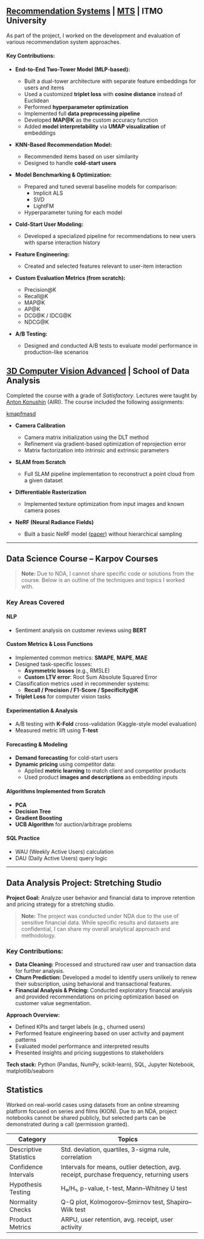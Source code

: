## [Recommendation Systems](https://github.com/Evgenii-Iurin/ITMO-RecSys) | [MTS](https://en.wikipedia.org/wiki/MTS_(telecommunications)) | ITMO University

As part of the project, I worked on the development and evaluation of various recommendation system approaches.

#### Key Contributions:

- **End-to-End Two-Tower Model (MLP-based):**
  - Built a dual-tower architecture with separate feature embeddings for users and items
  - Used a customized **triplet loss** with **cosine distance** instead of Euclidean
  - Performed **hyperparameter optimization**
  - Implemented full **data preprocessing pipeline**
  - Developed **MAP@K** as the custom accuracy function
  - Added **model interpretability** via **UMAP visualization** of embeddings

- **KNN-Based Recommendation Model:**
  - Recommended items based on user similarity
  - Designed to handle **cold-start users**

- **Model Benchmarking & Optimization:**
  - Prepared and tuned several baseline models for comparison:
    - Implicit ALS
    - SVD
    - LightFM
  - Hyperparameter tuning for each model

- **Cold-Start User Modeling:**
  - Developed a specialized pipeline for recommendations to new users with sparse interaction history

- **Feature Engineering:**
  - Created and selected features relevant to user-item interaction

- **Custom Evaluation Metrics (from scratch):**
  - Precision@K  
  - Recall@K  
  - MAP@K  
  - AP@K  
  - DCG@K / IDCG@K  
  - NDCG@K  

- **A/B Testing:**
  - Designed and conducted A/B tests to evaluate model performance in production-like scenarios



## [3D Computer Vision Advanced](https://github.com/Evgenii-Iurin/ITMO-3DCV) | School of Data Analysis

Completed the course with a grade of *Satisfactory*. Lectures were taught by [Anton Konushin](https://scholar.google.com/citations?user=ZT_k-wMAAAAJ&hl=en) (AIRI). The course included the following assignments:

[kmapfmasd](./ITMO-3DCV)

- **Camera Calibration**
  - Camera matrix initialization using the DLT method
  - Refinement via gradient-based optimization of reprojection error
  - Matrix factorization into intrinsic and extrinsic parameters

- **SLAM from Scratch**
  - Full SLAM pipeline implementation to reconstruct a point cloud from a given dataset

- **Differentiable Rasterization**
  - Implemented texture optimization from input images and known camera poses

- **NeRF (Neural Radiance Fields)**
  - Built a basic NeRF model ([paper](https://arxiv.org/pdf/2003.08934.pdf)) without hierarchical sampling

---

## Data Science Course – Karpov Courses

> **Note:** Due to NDA, I cannot share specific code or solutions from the course. Below is an outline of the techniques and topics I worked with.

### Key Areas Covered

####  NLP
- Sentiment analysis on customer reviews using **BERT**

####  Custom Metrics & Loss Functions
- Implemented common metrics: **SMAPE**, **MAPE**, **MAE**
- Designed task-specific losses:
  - **Asymmetric losses** (e.g., RMSLE)
  - **Custom LTV error**: Root Sum Absolute Squared Error
- Classification metrics used in recommender systems:
  - **Recall / Precision / F1-Score / Specificity@K**
- **Triplet Loss** for computer vision tasks

####  Experimentation & Analysis
- A/B testing with **K-Fold** cross-validation (Kaggle-style model evaluation)
- Measured metric lift using **T-test**

####  Forecasting & Modeling
- **Demand forecasting** for cold-start users
- **Dynamic pricing** using competitor data:
  - Applied **metric learning** to match client and competitor products
  - Used product **images and descriptions** as embedding inputs

####  Algorithms Implemented from Scratch
- **PCA**
- **Decision Tree**
- **Gradient Boosting**
- **UCB Algorithm** for auction/arbitrage problems

####  SQL Practice
- WAU (Weekly Active Users) calculation
- DAU (Daily Active Users) query logic

---

## Data Analysis Project: Stretching Studio

**Project Goal:** Analyze user behavior and financial data to improve retention and pricing strategy for a stretching studio.

> **Note:** The project was conducted under NDA due to the use of sensitive financial data. While specific results and datasets are confidential, I can share my overall analytical approach and methodology.

### Key Contributions:
- **Data Cleaning:** Processed and structured raw user and transaction data for further analysis.
- **Churn Prediction:** Developed a model to identify users unlikely to renew their subscription, using behavioral and transactional features.
- **Financial Analysis & Pricing:** Conducted exploratory financial analysis and provided recommendations on pricing optimization based on customer value segmentation.

**Approach Overview:**
- Defined KPIs and target labels (e.g., churned users)
- Performed feature engineering based on user activity and payment patterns
- Evaluated model performance and interpreted results
- Presented insights and pricing suggestions to stakeholders

**Tech stack:** Python (Pandas, NumPy, scikit-learn), SQL, Jupyter Notebook, matplotlib/seaborn


## Statistics

Worked on real-world cases using datasets from an online streaming platform focused on series and films (KION). Due to an NDA, project notebooks cannot be shared publicly, but selected parts can be demonstrated during a call (permission granted).

| Category                      | Topics                                                                 |
|------------------------------|------------------------------------------------------------------------|
| Descriptive Statistics       | Std. deviation, quartiles, 3-sigma rule, correlation                   |
| Confidence Intervals         | Intervals for means, outlier detection, avg. receipt, purchase frequency, returning users |
| Hypothesis Testing           | H₀/H₁, p-value, t-test, Mann–Whitney U test                            |
| Normality Checks             | Q-Q plot, Kolmogorov–Smirnov test, Shapiro–Wilk test                   |
| Product Metrics              | ARPU, user retention, avg. receipt, user activity                      |




<!--
Archive
[![yolov7_training](src/pic/yolov7_training.png)](https://github.com/)
[![waymo_preparation_dataset_to_yolo_format](src/pic/waymo_dataset_preparation_new.png)](https://github.com/)
[![mean_median_filters](src/pic/mean_median_filters.png)](https://github.com/)
[![collecting_class_name](src/pic/class_collecting_new.png)](https://github.com/)
[![dataset_class_distribution](src/pic/dataset_distribution_new.png)](https://github.com/)
-->
